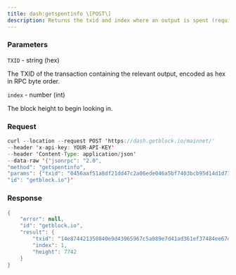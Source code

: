 ```yaml
---
title: dash:getspentinfo \[POST\]
description: Returns the txid and index where an output is spent (requires spentindexto be enabled).
---
```


### Parameters


`TXID` - string (hex)

The TXID of the transaction containing the relevant output, encoded as
hex in RPC byte order.

`index` - number (int)

The block height to begin looking in.

### Request

``` java
curl --location --request POST 'https://dash.getblock.io/mainnet/' 
--header 'x-api-key: YOUR-API-KEY' 
--header 'Content-Type: application/json' 
--data-raw '{"jsonrpc": "2.0",
"method": "getspentinfo",
"params": {"txid": "0456aaf51a8df21dd47c2a06ede046a5bf7403bcb95d14d1d71b178c189fb933", "index": 0},
"id": "getblock.io"}'
```

###  Response

``` java
{
    "error": null,
    "id": "getblock.io",
    "result": {
        "txid": "14e874421350840e9d43965967c5a989e7d41ad361ef37484ee67d01d433ecfa",
        "index": 1,
        "height": 7742
    }
}
```

